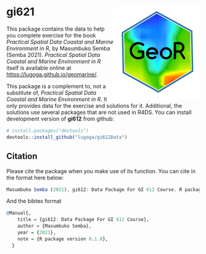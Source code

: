 
# gi621 <img src="man/graphics/geoR.svg" align="right"/>

This package contains the data to help you complete exercise for the book *Practical Spatial Data Coastal and Marine Environment in R*, by Masumbuko Semba (Semba 2021). *Practical Spatial Data Coastal and Marine Environment in R* itself is available online at https://lugoga.github.io/geomarine/.

This package is a complement to, not a substitute of, *Practical Spatial Data Coastal and Marine Environment in R*. It only provides data for the exercise and solutions for it. Additional, the solutions use several packages that are not used in R4DS. You can install development version of **gi612** from github:

``` r
# install.packages("devtools")
devtools::install_github("lugoga/gi612Data")
```


## Citation

Please cite the package when you make use of its function. You can cite
in the format here below:


```r
Masumbuko Semba (2021). gi612: Data Package For GI 612 Course. R package version 0.1.0.
```

And the bibtex format

```r
@Manual{,
    title = {gi612: Data Package For GI 612 Course},
    author = {Masumbuko Semba},
    year = {2021},
    note = {R package version 0.1.0},
  }
```


